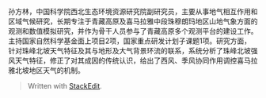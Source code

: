 孙方林，中国科学院西北生态环境资源研究院副研究员，主要从事地气相互作用和区域气候研究，长期专注于青藏高原及喜马拉雅中段珠穆朗玛地区山地气象方面的观测和数值模拟研究，并作为骨干人员参与了青藏高原多个观测平台的建设工作。主持国家自然科学基金面上项目2项，国家重点研发计划子课题1项。研究方面，针对珠峰北坡天气特征及其与地形及大气背景环流的联系，系统分析了珠峰北坡强风天气特征，修正了对其成因的传统认识，给出了西风、季风协同作用调控喜马拉雅北坡地区天气的机制。


> Written with [StackEdit](https://stackedit.io/).
<!--stackedit_data:
eyJoaXN0b3J5IjpbLTYxNzg2MTg0NiwtMjAzOTQwMzg1OSwtNz
I3ODYwNjkzXX0=
-->